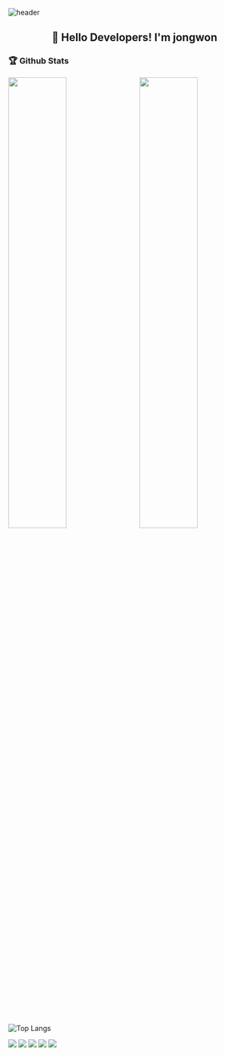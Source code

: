 ![header](https://capsule-render.vercel.app/api?type=waving&color=gradient&height=200&section=header&text=What's%20Up?&animation=twinkling&fontSize=40)


<h2 align="center">👋 Hello Developers! I'm jongwon</h1>

### 🏆 Github Stats

<img  src="https://github-readme-stats.vercel.app/api?username=jjwon2149&show_icons=true&hide_border=true&theme=highcontrast" width="48%" align="right" >
<img  src="https://github-readme-streak-stats.herokuapp.com/?user=jjwon2149&theme=highcontrast" width="48%" >

![Top Langs](https://github-readme-stats.vercel.app/api/top-langs/?username=jjwon2149&layout=compact)

<img src="https://img.shields.io/badge/iOS-ffffff?style=flat-square&logo=iOS&logoColor=000000"/></a> 
<img src="https://img.shields.io/badge/Swift-F05138?style=flat-square&logo=Swift&logoColor=FFFFFF"/></a> 
<img src="https://img.shields.io/badge/SwiftUI-0078D4?style=flat-square&logo=Swift&logoColor=FFFFFF"/></a> 
<img src="https://img.shields.io/badge/Xcode-147EFB?style=flat-square&logo=Xcode&logoColor=FFFFFF"/></a> 
<img src="https://img.shields.io/badge/Git-F05032?style=flat-square&logo=Git&logoColor=FFFFFF"/></a> 
<!-- <p align="center"> 
<img src="https://github.com/jjwon2149/jjwon2149/blob/main/github-metrics.svg" alt="Metrics" align="center" width="70%">
</p>
  
<p align="center"> 
<img src="https://profile-counter.glitch.me/jjwon2149/count.svg" alt="Visitor Count" align="center" /> -->
</p>
